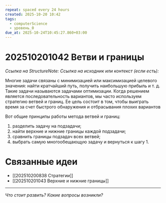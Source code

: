 ```yaml
---
repeat: spaced every 24 hours
created: 2025-10-20 10:42
tags:
  - computerScience
  - уровень_0
due_at: 2025-10-24T10:45:27.860+03:00
---
```

# 202510201042 Ветви и границы

*Ссылка на StructureNote:*
*Ссылка на исходник или контекст (если есть):*

Многие задачи связаны с минимизацией или максимизацией целевого значения: найти кратчайший путь, получить наибольшую прибыль и т. д. Такие задачи называются задачами оптимизации. Когда решением является последовательность вариантов, мы часто используем стратегию ветвей и границ. Ее цель состоит в том, чтобы выиграть время за счет быстрого обнаружения и отбрасывания плохих вариантов

Вот общие принципы работы метода ветвей и границ:

1) разделить задачу на подзадачи;
2) найти верхние и нижние границы каждой подзадачи;
3) сравнить границы подзадач всех ветвей;
4) выбрать самую многообещающую задачу и вернуться к шагу 1.

# Связанные идеи

- [[202510200838 Стратегии]]
- [[202510201043 Верхние и нижние границы]]

---

*Что стоит развить? Какие вопросы возникли?*
